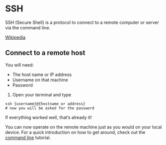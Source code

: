 # SSH

SSH (Secure Shell) is a protocol to connect to a remote computer or server via the command line.

[Wikipedia](https://en.wikipedia.org/wiki/SSH_(Secure_Shell))

## Connect to a remote host

You will need:
- The host name or IP address
- Username on that machine
- Password

1. Open your terminal and type
```
ssh {username}@{hostname or address}
# now you will be asked for the password
```
If everything worked well, that’s already it!

You can now operate on the remote machine just as you would on your local device.
For a quick introduction on how to get around, check out the [command line](CommandLine.md) tutorial.
